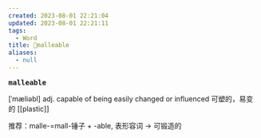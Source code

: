 ```yaml
---
created: 2023-08-01 22:21:04
updated: 2023-08-01 22:21:11
tags:
  - Word
title: 📖malleable
aliases:
  - null
---
```


<pre><strong>malleable</strong></pre>
[ˈmæliəbl]
adj. capable of being easily changed or influenced 可塑的，易变的
[[plastic]]

推荐：malle-=mall-锤子 + -able, 表形容词 → 可锻造的